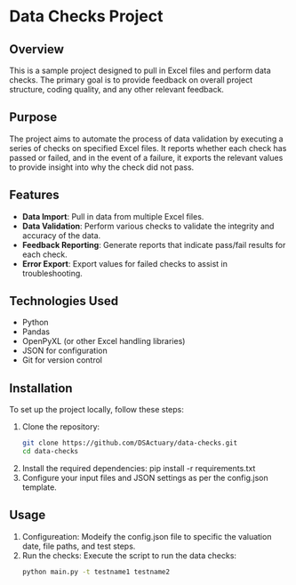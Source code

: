 # Data Checks Project

## Overview
This is a sample project designed to pull in Excel files and perform data checks. The primary goal is to provide feedback on overall project structure, coding quality, and any other relevant feedback.

## Purpose
The project aims to automate the process of data validation by executing a series of checks on specified Excel files. It reports whether each check has passed or failed, and in the event of a failure, it exports the relevant values to provide insight into why the check did not pass.

## Features
- **Data Import**: Pull in data from multiple Excel files.
- **Data Validation**: Perform various checks to validate the integrity and accuracy of the data.
- **Feedback Reporting**: Generate reports that indicate pass/fail results for each check.
- **Error Export**: Export values for failed checks to assist in troubleshooting.

## Technologies Used
- Python
- Pandas
- OpenPyXL (or other Excel handling libraries)
- JSON for configuration
- Git for version control

## Installation
To set up the project locally, follow these steps:

1. Clone the repository:
   ```bash
   git clone https://github.com/DSActuary/data-checks.git
   cd data-checks
   ```
2. Install the required dependencies:
pip install -r requirements.txt
3. Configure your input files and JSON settings as per the config.json template.

## Usage
1. Configureation: Modeify the config.json file to specific the valuation date, file paths, and test steps.
2. Run the checks: Execute the script to run the data checks:
    ```bash
    python main.py -t testname1 testname2
    ```